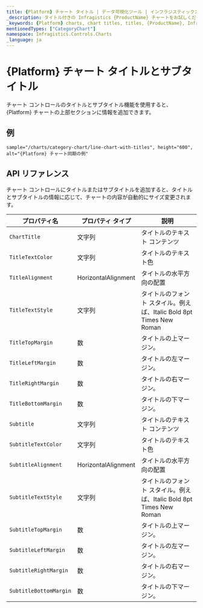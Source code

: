 ```yaml
---
title: {Platform} チャート タイトル | データ可視化ツール | インフラジスティックス
_description: タイトル付きの Infragistics {ProductName} チャートをお試しください!
_keywords: {Platform} charts, chart titles, titles, {ProductName}, Infragistics, {Platform} チャート, チャート タイトル, タイトル, インフラジスティックス
mentionedTypes: ["CategoryChart"]
namespace: Infragistics.Controls.Charts
_language: ja
---
```


# {Platform} チャート タイトルとサブタイトル

チャート コントロールのタイトルとサブタイトル機能を使用すると、{Platform} チャートの上部セクションに情報を追加できます。

## 例

`sample="/charts/category-chart/line-chart-with-titles", height="600", alt="{Platform} チャート同期の例"`



<div class="divider--half"></div>

## API リファレンス

チャート コントロールにタイトルまたはサブタイトルを追加すると、タイトルとサブタイトルの情報に応じて、チャートの内容が自動的にサイズ変更されます。

| プロパティ名         | プロパティ タイプ   |     説明 |
| ----------------------|------------------|------------ |
| `ChartTitle`          | 文字列 |  タイトルのテキスト コンテンツ |
| `TitleTextColor`      | 文字列 |  タイトルのテキスト色 |
| `TitleAlignment`      | HorizontalAlignment |  タイトルの水平方向の配置 |
| `TitleTextStyle`      | 文字列 | タイトルのフォント スタイル。例えば、Italic Bold 8pt Times New Roman |
| `TitleTopMargin`      | 数 | タイトルの上マージン。 |
| `TitleLeftMargin`     | 数 | タイトルの左マージン。 |
| `TitleRightMargin`    | 数 | タイトルの右マージン。 |
| `TitleBottomMargin`   | 数 | タイトルの下マージン。 |
| `Subtitle`            | 文字列 |  タイトルのテキスト コンテンツ |
| `SubtitleTextColor`   | 文字列 |  タイトルのテキスト色 |
| `SubtitleAlignment`   | HorizontalAlignment |  タイトルの水平方向の配置 |
| `SubtitleTextStyle`   | 文字列 | タイトルのフォント スタイル。例えば、Italic Bold 8pt Times New Roman |
| `SubtitleTopMargin`   | 数 | タイトルの上マージン。 |
| `SubtitleLeftMargin`  | 数 | タイトルの左マージン。 |
| `SubtitleRightMargin` | 数 | タイトルの右マージン。 |
| `SubtitleBottomMargin`| 数 | タイトルの下マージン。 |


